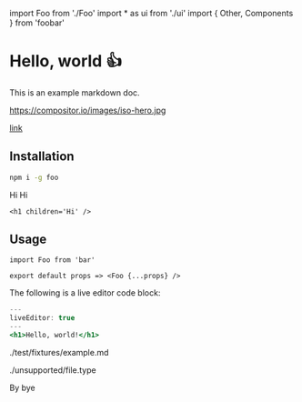 import Foo from './Foo'
import * as ui from './ui'
import { Other, Components } from 'foobar'

# Hello, world :+1:

This is an example markdown doc.

https://compositor.io/images/iso-hero.jpg

[link](linked-file.md)

## Installation

```sh
npm i -g foo
```

<block>
<span>Hi</span>
</block>

<Foo bar='baz'>
Hi
</Foo>

```!jsx
<h1 children='Hi' />
```

## Usage

```
import Foo from 'bar'

export default props => <Foo {...props} />
```

The following is a live editor code block:

```.jsx
---
liveEditor: true
---
<h1>Hello, world!</h1>
```

./test/fixtures/example.md

./unsupported/file.type

By bye
